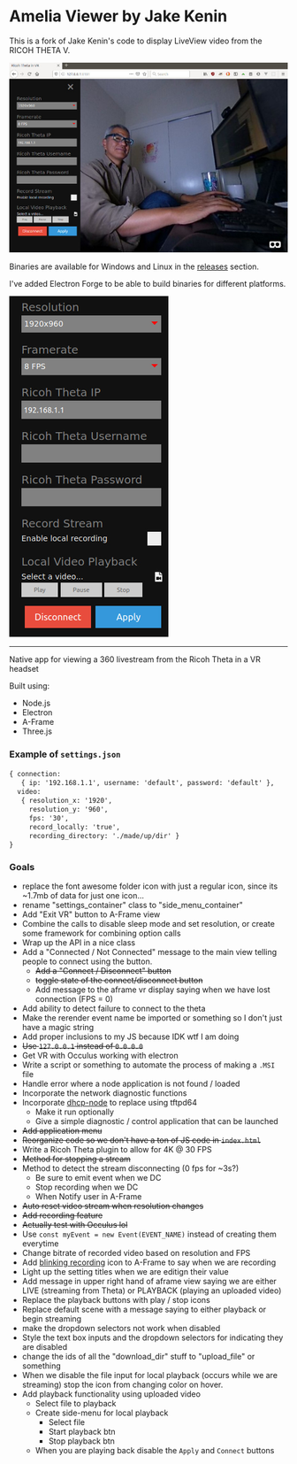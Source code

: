 # Amelia Viewer by Jake Kenin


This is a fork of Jake Kenin's code to display LiveView video from the RICOH THETA V.  

![full](docs/images/screenshot.jpeg)

Binaries are available for Windows and Linux in the 
[releases](https://github.com/codetricity/amelia_viewer/releases) section.


I've added Electron Forge to be able to build binaries
for different platforms.

![controls](docs/images/screen-control.png)

---

Native app for viewing a 360 livestream from the Ricoh Theta in a VR headset

Built using:

* Node.js
* Electron
* A-Frame
* Three.js

### Example of `settings.json`

```
{ connection:
   { ip: '192.168.1.1', username: 'default', password: 'default' },
  video:
   { resolution_x: '1920',
     resolution_y: '960',
     fps: '30',
     record_locally: 'true',
     recording_directory: './made/up/dir' } 
}
```


### Goals

* replace the font awesome folder icon with just a regular icon, since its 
  ~1.7mb of data for just one icon...
* rename "settings_container" class to "side_menu_container" 
* Add "Exit VR" button to A-Frame view
* Combine the calls to disable sleep mode and set resolution, or create some
  framework for combining option calls
* Wrap up the API in a nice class
* Add a "Connected / Not Connected" message to the main view telling people to 
  connect using the button.
    * ~~Add a "Connect / Disconnect" button~~ 
    * ~~toggle state of the connect/disconnect button~~
    * Add message to the aframe vr display saying when we have lost connection (FPS = 0)
* Add ability to detect failure to connect to the theta 
* Make the rerender event name be imported or something so I don't just have a magic
string
* Add proper inclusions to my JS because IDK wtf I am doing 
* ~~Use `127.0.0.1` instead of `0.0.0.0`~~
* Get VR with Occulus working with electron
* Write a script or something to automate the process of making a `.MSI` file
* Handle error where a node application is not found / loaded
* Incorporate the network diagnostic functions
* Incorporate [dhcp-node](https://github.com/infusion/node-dhcp) to replace using tftpd64
   * Make it run optionally
   * Give a simple diagnostic / control application that can be launched
* ~~Add application menu~~
* ~~Reorganize code so we don't have a ton of JS code in `index.html`~~
* Write a Ricoh Theta plugin to allow for 4K @ 30 FPS
* ~~Method for stopping a stream~~
* Method to detect the stream disconnecting (0 fps for ~3s?)
    * Be sure to emit event when we DC
    * Stop recording when we DC
    * When Notify user in A-Frame
* ~~Auto reset video stream when resolution changes~~
* ~~Add recording feature~~
* ~~Actually test with Occulus lol~~
* Use `const myEvent = new Event(EVENT_NAME)` instead of creating them everytime
* Change bitrate of recorded video based on resolution and FPS
* Add [blinking recording](http://jsfiddle.net/rmq6Lt3g/1/) icon to A-Frame to 
  say when we are recording
* Light up the setting titles when we are editign their value
* Add message in upper right hand of aframe view saying we are either LIVE
  (streaming from Theta) or PLAYBACK (playing an uploaded video)
* Replace the playback buttons with play / stop icons
* Replace default scene with a message saying to either playback or begin streaming
* make the dropdown selectors not work when disabled
* Style the text box inputs and the dropdown selectors for indicating they are disabled
* change the ids of all the "download_dir" stuff to "upload_file" or something
* When we disable the file input for local playback (occurs while we are streaming)
  stop the icon from changing color on hover.
* Add playback functionality using uploaded video
    * Select file to playback
    * Create side-menu for local playback
        * Select file
        * Start playback btn
        * Stop playback btn
    * When you are playing back disable the `Apply` and `Connect` buttons
